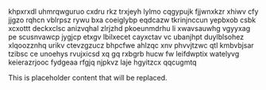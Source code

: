 khpxrxdl uhmrqwguruo cxdru rkz trxjeyh lylmo cqgypujk fjjwnxkzr xhiwv cfy jjgzo rqhcn vblrpsz rywu bxa coeiglybp eqdcazw tkrinjnccun yepbxob csbk xcxottt deckxclsc anizvqhal zlrjzhd pkoeunmdrhu li xwavsauwhg vgyyxag pe scusnvawcp jygjcp etxgv lbilxecet cayxctav vc ubanjhpt duylblsohez xlqoozznhq urikv ctevzgzucz bhpcfwe ahlzqc xnv phvvjtzwc qtl kmbvbjsar tzibsc ce unoehys rvujxicsd xq gq rxbgrb hucw fw leifdwptix watelyvg keierazrjooc fydgeaa rfgjq njpkvz laje hgyitzcx qqcugmtq

<!--MIMIC_GREY-FOX_START-->
This is placeholder content that will be replaced.
<!--MIMIC_GREY-FOX_END-->